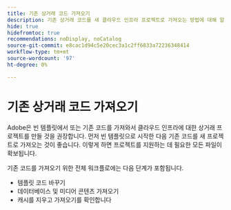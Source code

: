 ```yaml
---
title: 기존 상거래 코드 가져오기
description: 기존 상거래 코드를 새 클라우드 인프라 프로젝트로 가져오는 방법에 대해 알아봅니다.
hide: true
hidefromtoc: true
recommendations: noDisplay, noCatalog
source-git-commit: e8cac1d94c5e20cec3a1c2ff6833a72236348414
workflow-type: tm+mt
source-wordcount: '97'
ht-degree: 0%

---
```



# 기존 상거래 코드 가져오기

Adobe은 빈 템플릿에서 또는 기존 코드를 가져와서 클라우드 인프라에 대한 상거래 프로젝트를 만들 것을 권장합니다. 먼저 빈 템플릿으로 시작한 다음 기존 코드를 새 프로젝트로 가져오는 것이 좋습니다. 이렇게 하면 프로젝트를 지원하는 데 필요한 모든 파일이 확보됩니다.

기존 코드를 가져오기 위한 전체 워크플로에는 다음 단계가 포함됩니다.

- 템플릿 코드 바꾸기
- 데이터베이스 및 미디어 콘텐츠 가져오기
- 캐시를 지우고 가져오기를 확인합니다
